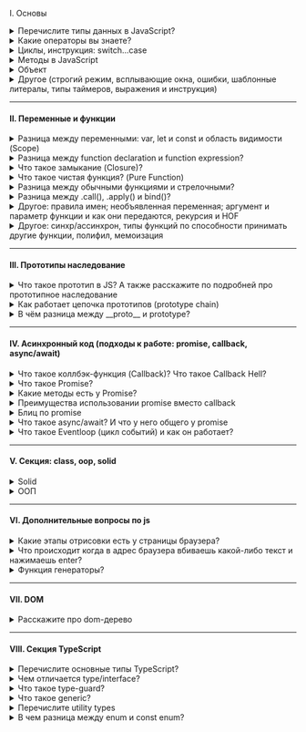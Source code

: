I. Основы

<details>
<summary> Перечислите типы данных в JavaScript? </summary>
В JavaScript существует 8 типов данных, их можно разделить на примитивные и ссылочные. К примитивным относятся следующие типы:

- `string` (строка),

- `number` (число),

- `bigInt`,

- `boolean`,

- `symbol` (уникальный идентификатор) - необходимо для создания уникальных id, чтобы создать его необходимо написать функцию Symbol(""). Если сравнить два одинаковых символа между собой, они никогда не равны

- `null`,

- `undefined`

Стоит отметить, что разница между null и undefined в том, что `Undefined` - это когда переменная объявлена, но мы ей не присвоено значение, а `null` - когда мы присвоили значение специально, и как бы говорим, что у нас есть переменная и она пустая. Кстати при нестрогом сравнение undefined и null дает true, а при строгом false, а также при сравнение null == 0 дает false

А к ссылочному относится:

- `object`, в котором можно хранить данные с помощью ключа и значение. И один объект не похож так как сравниваются ссылки на объект, а не значение как примитив

А определить тип данных можно с помощью typeOf.

<details>
<summary>Question: Как превратить любой тип данных в булевое и разница между явным и неявным преобразованием? JavaScript статически, или динамически типизированный язык?</summary>

В JS мы можем явно преобразовать типы, всего их три: String(), Boolean(), Number() - и все они являются функциями.

Чтобы превратить тип данных в булевый можно использовать:

1. Функцию Boolean(null)
2. !! (Двойное логическое не), `Допилить идею: Если мы применим его к не пустой строке, то оно сначала станет false, а затем true`

Чтобы превратить тип данных в числовое можно использовать:

1. Функцию Number('5')
2. метод parseInt("5")

Что превратить тип данных в строку можно использовать:

1. Функцию String(null)
2. Или через метод Object.prototype.toString(43)

Разница заключается в том, что неявное преобразование происходит автоматически путем арифметических действий, а явное когда мы указываем тип специально через функции Number или ParseInt, функцию String или метод toString, Boolean или двойное логическое !!

Динамически типизированный язык, так как происходит автоматическое преобразование типов

</details>

<details>
<summary>Question: Перечислите все ложные (falsy) значение? Что такое NaN?</summary>

Falsy - это следующие значение: "", 0, null, undefined, NaN, false. А все остальное уже true

NaN расшифровывается как not-a-number, что означает не является числом. Мы получаем его когда выполняем математическую операцию неправильно. Например, если мы infinity разделим на infinity, то оно нам даст NaN. Для того, чтобы проверить, что число не является числом использует функцию isNaN().
А его особенностью можно выделить то, что она не равна ничему даже самому себе как в строгом, так и в нестрогом сравнении.

</details>
</details>

<details>
<summary> Какие операторы вы знаете? </summary>

I. Арифметические операторы:

- сложения,
- вычитания,
- умножения,
- делание,
- возведение в стене `**`
- взятия от остатка `%`

II. Логические операторы:

- Или (||) - ищет первое truthy значение и возвращает его. У него самая большая приоритетность и он будет выполняться первый
- И (&&) - ищет первое falsy значение и возвращает последнее значение, если оба значение верны.
- ! (Логическое не) - меняет значение на противоположное. Например если строку мы обернет в логическое !'str', то у нас false

К особенностям стоит отметить, что есть также приоритетность, но если мы обернем в скобки то данная приоритетность уже не будет иметь разницы.

III. Операторы сравнения:

- больше, меньше, меньше или равно, больше или равно,
- нестрогое (==) и строгое равенство (===). => Строгое равенство отличается от нестрогого тем, что нестрогое сравнивает только значения без приведения типов, а строгая сравнивает и значения и типы
- не равно (!=).

#### Question: Что такое оператор нулевого слияние ??

Он возвращает значение правого операнда, если левый операнд содержит null или undefined, в противном случае возвращается значение левого операнда. Он похож на или, так как он возвращает правый операнд если в левом хранится ложное значение, а не только null / undefined

</details>
</details>

<details>
<summary> Циклы, инструкция: switch...case</summary>

- for (let i=..; i > str; i++) - классический цикл, когда нам необходимо какое-то действие повторить несколько раз

- for ... in - служит для перебора объекта и возвращает нам ключи. Если нам необходимо получить значения, внутри цикла нам необходимо в квадратных скобках написать значения.

```
const uniqueUser = {
  name: "Valera",
  age: 24,
  isAdmin: true,
}

for (const key in iterable) {
  console.log(key) // name, age, isAdmin
  console.log(uniqueUser[key]) // Valera, 24, true
}
```

Если мы решим использовать их в массиве, то получим индексы.

```
const myLifeSummedUp = ["☕", "💻", "🍷", "🍫"]

for (let item in myLifeSummedUp) {
  // 0 1 2 3
  console.log(item)
}
```

- for ... of - служит для перебора массива и возвращает нам значения.

#### Отличие while и do while

do ... while - должен выполнится хотя бы один раз и не важно верны ли условия или нет, в то время как while может и не выполнится если условия не подходят

#### Что такое switch/case и где он используется?

Внутри есть кейсы (те в свою очередь делают строгое сравнения между значения), и после каждого кейса необходимо писать break, если не указать, то проверка пройдет дальше, есть также continue, который пропускает.

Если говорить про react, то используется он в reducer (redux). И например когда нам нужно именно точное сравнения

</details>

<details>
<summary> Методы в JavaScript</summary>

<details>
<summary> Числа (number), строки (string) и математические (math) </summary>

##### 1. Number method

- `.toString()` - число преобразовывает в строку
- `.parseInt()` - берет строку и возвращает целое число
- `.isNaN()` - проверяет, является ли значения числа NaN
- `.isFinity()`- проверяет, является ли число конечным

##### 2. Math method

- `.min(1, 2, 3)` - вернуть минимальное число
- `.max(2, 3, 4)` - вернуть максимальное число
- `.random(1, 2, 3)` - можно получить рандомное число
- `.floor()` - округляет в меньшую степень
- `.ceil()` - округляет в большую степень
- `.pow(2, 3)` - принимает два значения и возвращает возведенную степень `(3, 3) // 27`
- `.abs()` - возвращает абсолютное значение числа. Если это пустые кавычки или пустой массив, то это 0

Ну и другие по типу косинуса, синуса метода

##### 3. String methods

- `.toUpperCase()` - берет строку и пишет ее с большой буквы (преобразованное в верхний регистр).
- `.toLowerCase()` - берет строку и пишет ее с маленькой буквы (преобразованное в нижний регистр).
- `.split()` - делает из строки массив
- `.trim()` - удаляет пробельные символы с начало и конца строки
- `.startsWith()` проверяют начинается-ли строка с определенного символа который мы укажем внутри
- `.endsWith()` делает противоположное, то есть заканчивается строка c определенным символом

</details>

<details>
<summary> Массив (array)</summary>

- `.isArray()` => проверяет является ли значение массивом
- `.find()` - вернёт первый найденный в массиве элемент, который подходит под условие.
- `.findIndex()` - возвращает уже не найденный элемент, а индекс
- `.concat()` - когда есть два разных массива и нам нужна их объединить
- `.flat()` - когда внутри массива есть еще один массивы и мы хотим их все объединить в один общий через infinity либо указать определенную вложенность объединить, где 1 - на 1 уровень вложенности
- `.splice()` - который меняет исходный массив, c помощью данного метода мы можем удалять или добавлять внутрь массивы какие-то элементы
- `.slice()` - копирует старый массив и возвращает на его основе новый. Он просто копирует его.

Следующие 4 метода меняют исходных массив

- `.push()` - добавляет элементы в конец массива и возвращает новую длину массива.
- `.pop()` - удаляет из массива последний элемент и возвращает его значение.
- `.unshift()` - добавляет элементы в начало массива и возвращают новую длину массива.
- `.shift()` - удаляет из массива первый элемент и возвращает его значение.

Что будет работать быстрее? => Pop и push - так как их задача лишь добавить или удалить элемент в конце массива, а shift и unshift медленнее так как помимо удаление или добавления первого элемент они будут сдвигать массив вправо или влево.

- `.forEach()` и `.map()` => с помощью .map, мы можем использовать и другие методы.

</details>


<details>
<summary>Какие методы мутируют и не мутирует исходный массив?</summary>

Мутирующие sort, reverse, push, pop, shift, unshift, splice, а к не мутирующим можно отнести: map, filter, slice, concat,

</details>

</details>

<details>
<summary>Объект</summary>

Объект - это тип данных, где хранятся ключи и значения и выделяют следующие типы объектов - функции, массив, даты и коллекция: maps и weakMaps, sets и weakSets. В JS существует несколько способов создания объекта - это через фигурные скоба `{}`; через ключевое слово: `let user = new Person("Win")`; через object.create(): `let user = Object.create(person)`

Стоит отметить, что ключевое слово new делает несколько вещей:

- Создает новый пустой объект, который наследуется от prototype;
- К нему (объекту) привязывается значение this;
- Возвращает значение this, если в реализации не указано иное

Разница между объектом и массивом

- У массивов есть методы тех, которых нет у объекта, также и наоборот
- Чтобы обратится к какому-то элементу в массиве мы должны использовать индекс от нуля. А у объекта обращение идет через точку
- Также у массива есть свойство length - делает подсчет всех элементов внутри массива.

Чтобы определить наличие свойство в объекте:

- `hasOwnProperty()`
- `in`
- Обратится к объекты напрямую с помощью индексовой нотации: `console.log(obj['prop1']); => foo`

Отличия заключается в том, что оператор in проверяет наличие свойств не только в самом объекте но и в его `ПРОТОТИПАХ`, а `hasOwnProperty` проверяет наличие свойства только в основном объекте.

<details>
<summary> Question: Методы объекта: key(), values(), entries(), fromEntries() </summary>

1. `Object.keys()` - возвращает массив ключей
2. `Object.values()` - возвращает массив значений
3. `Object.entries()` - возвращает массив пар ключ и значения
4. `Object.fromEntries()` - он преобразует список пар: ключ и значение в объект

```
const object1 = {
  a: 'smth',
  b: 42,
  c: false
};

console.log(Object.keys(object1));   // ["a", "b", "c"]
console.log(Object.values(object1)); // ["smth, 42, false"]
```

</details>

<details>
<summary> Question: Что такое деструктиризации? (деструктурирующее присваивание)</summary>

Деструктиризация появилась в ЕС6 и она позволяет извлекает данные из массива или объекта с помощью определенного синтаксиса и записать их в переменную.

```
let arr = ["Ali", "Adigezalli"];
let [first, second] = arr;
console.log(first + " " + second); // * Ali Adigezalli
```

</details>
</details>

<details>
<summary> Другое (строгий режим, всплывающие окна, ошибки, шаблонные литералы, типы таймеров, выражения и инструкция) </summary>

<details>
<summary> Строгий режим (strict mode) в JavaScript?</summary>

Он появился в ЕС5, и он говорит, что наш код будет работать в строгом режиме в JS. Чтобы его использовать необходимо написать 'use strict' либо в начале скрипта либо внутри функции. Если мы его напишем в начале скрипта, то он будет иметь глобальную область видимости, а если напишем внутри функции, то будет иметь локальную область видимости. Например если мы объявим объект без переменной или продублируем параметры внутри функции

```
"use strict";
x = {p1:10, p2:20};      // This will cause an error
function x2(p1, p1) {};   // This will cause an error
```

- Что будет если мы в консоль лог выведим this

</details>

<details>
<summary> Типы всплывающих окон в JavaScript?</summary>

`alert` - выводить информацию во всплывающем окне;

`confirm` - спрашивать соглашение во всплывающем окне; подтвердить по ОК или Отмену

`prompt` - всплывающем окно, где просят написать что-то в инпут поле

</details>

<details>
<summary> Типы ошибок в JavaScript? </summary>

1. SyntaxError - синтаксическая ошибка возникает когда мы написали неправильно какое-то слово: reutrn

2. ReferenceError - возникает когда js не может найти какую-то ссылку в которой мы пытаемся получить доступ. Например хотим определенную переменную найти а его нет

3. TypeError - возникает когда мы хотим методы определенных типов преобразовать на типов у которого этого метода нет.

</details>

<details>
<summary> Что такое шаблонные литералы (Template Literals)?</summary>

Шаблонные литералы - это обратные кавычки, внутри обратные кавычек мы можем с помощью знака доллара и фигурными скобками (${выражение}).

</details>

<details>
<summary> Типы таймеров в JavaScript?</summary>

В JS есть два основных типа таймеров:

- `setTimeout(...)` - позволяет вызвать переданную функцию один раз через определенное время
- `setInterval(...)` - позволяет вызвать переданную функцию много раз через определенный интервал времени. Чтобы отменить `setInterval` мы можем использовать тип: `clearInterval()` и внутрь передаем переменную, где использовали `setInterval`.

</details>

<details>
<summary> Что такое выражения (expression) и инструкции (statement)</summary>

I. Выражение - это арифметическое действие. Например:`+, -, *, /, %, >, =, ==, i++, --i`, `Math.random - случайное число.

II. Инструкция - это фрагмент кода, который выполняет определенное действие. К инструкциям относятся: `if, if-else, while, for, for..in, for..of switch, for-in, объявления переменных`

</details>
</details>

---

#### II. Переменные и функции

<details>
<summary> Разница между переменными: var, let и const и область видимости (Scope) </summary>

#### Существует несколько отличий между var, let и const:

| Var | Let | Const |
| -------- | -------- | -------- |
| В самом начале    | ES6  | ES6   |
| Переменные var можно как заново объявлять, так и повторно обновлять, что не вызовет никакой ошибки в консоле. И с этим было много проблем и люди оборачивали в IIFE (Immediately Invoked Function Expression) - это анонимная функцию с лексической областью видимости, которая вызывается немедленно после его объявления   | Мы можем присвоить новое значение, однако создавать переменную с тем же именем нельзя   | Переменную не сможем изменить  |
|  Временная мертвая зона - Она появилась в ЕС6 и работает с let и const. Если мы сначала обратимся к переменной до ее написания, в случае увидим ошибку undefined, так как вар появился значительно раньше временной мертвой зоны. | получим ошибку referenceError  | получим ошибку referenceError  |
|  глобальная или локальная (область видимости в пределах функции)  | блочную область видимости if...else  | блочная область видимости for...let  |


#### Область видимости - это место откуда мы имеем доступ к переменным или функциям. Выделяют 3 типа:

- `Глобальная область видимости` - это когда иы объявляем переменную внутри самого файла js (внутри скрипта) не
  оборачивая ни функцией, циклом. Они доступны из любого места в коде

- `Локальная область видимости` - переменные и функции объявленные внутри функций, доступны только внутри этой
  функции и всем вложенным в неё функциям. За ее пределами, при обращении к переменной, мы получаем ошибку

- `Блочная область видимости` - это когда переменная доступна только внутри блока, за пределами блока она не доступна.

</details>

<details>
<summary> Разница между function declaration и function expression? </summary>

Выделяют два способа объявлении функции:

- `Function Declaration` – функция, которая объявлена через кл.слово function. Например: `function multyple() {...}`

- `Function Expression` – функция, которая объявление через переменную. Например: `let multiply = function () {...}`

Отличие заключает в том, что к function declaration можно вызвать до того как объявить. Так как JS собирает все строчки где объявляется function, а также через Hoisting (поднимает) их самый вверх, что позволяет нам сначала вызвать их, а потом объявить. Еще наверное стоит отметить, что если мы объявим function expression через переменную var, то и она будет всплывать

</details>

<details>
<summary> Что такое замыкание (Closure)? </summary>

Замыкание - функции со своим лексическое окружение. И когда за пределами функции есть переменная, которого внутри нашего лексического окружения нет, то он дает доступ обращаться к этой переменной.

</details>

<details>
<summary> Что такое чистая функция? (Pure Function) </summary>

Чистая функция - это та функция, у которой нет побочных эффектов и это функция, результаты которой зависят только от входных параметров. К побочным эффектом относится

К побочным эффектам относятся:

- Запросы на сервер
- Изменения входных параметров
- Обращение к дому (query selector), если говорим про JS.

Плюсы чистых функций:

- Уменьшает кол-во багов (так как он максимально низко влияет на остальную систему. Если я знаю, что у меня есть баг в функции, то он внутри него)
- Легче тестировать
- Легче понимать, поскольку все что она делает заключено внутри нее и не нужно никуда бегать.

</details>

<details>
<summary> Разница между обычными функциями и стрелочными? </summary>

1. Синтаксис;
2. Обычные функции всплывают, а стрелочные нет;
3. Контекст this - в обычных функциях оно динамическое и зависит от контекста исполнения. Если мы вызовем его глобально, то ссылка будет на `window` 
(в браузере). Если мы напишем объекте, а затем внутри него напишем функцию, то это ссылка будет на сам объект. Однако у стрелочных функций нет своего
this, и берет он ссылку из глобального контекста. А у стрелочных функциях нет своего this, Вместо этого они используют this из внешнего контекста, 
в котором они были определены
4. В обычных функция можно использовать arguments, а у стрелочных нет аргумента
5. Стрелочные функции не могут быть вызваны с конструктором new, в то время как обычные могут

Доп.вопросы:
Как можно имитировать поведение arguments в стрелочных функциях?
- через спред оператор


Что будет, если попробовать использовать стрелочную функцию как конструктор? 
- Будет ошибка
</details>

<details>
<summary> Разница между .call(), .apply() и bind()? </summary>

Все эти методы используются для управления значением this, отличие в том, что:
- call() и apply() - вызываются сразу, а .bind() - привязывает к контексту и вызывается позже;

- call() - принимает аргумент через запятую
- apply() - аргументы передаются в виде массива
- bind() - просто переопределяет и если bind у нас много, то сработает только первый
</details>

<details>
<summary>Другое: правила имен; необъявленная переменная; аргумент и параметр функции и как они передаются, рекурсия и HOF</summary>

<details>
<summary> Правила задания имён для переменных и функций в JavaScript? </summary>

Если мы говорим задание имен переменных, то

1. Они должны содержать буквы на латинице, он должен отражать смысл того, что он хранит: `let age = 20`;

2. Цифр: `let user2 = 'Antony';`

3. Символы доллара: `let $user = 'Alice';`

4. Нижнего подчеркивания: `let _user = 'Pete';`

Если мы говорим то, что как не стоит начинать, то - первый символ не должен быть цифрой: `let 10user = 'Nick';`

Имя функции должно понятно и четко отражать что она делает и что возвращает. Функция - это действия по этому её имя
обычно является глаголом: `function checkValue() {}`

</details>

<details>
<summary> Что такое необъявленная переменная? </summary>

`Необъявленная переменная` - это когда мы написали какое-то значение `a = 20` без переменных var, let либо const. Область видимости у необъявленных переменных - глобальная, что означает, что они доступны из любого места кода, что не очень хорошая практика как и var. Если мы будем использовать строгий режим, то получим ошибку ReferenceError, а в нестрогом undefined

</details>

<details>
<summary> Разница между параметром и аргументом функции? </summary>

Когда мы пишем функцию и внутри обычных скобок указываем a, b: `function value (a, b) {...}`, то это параметры.
После того как мы передали параметры мы пишем код например `return a + b`. После вызываем этой функцию через запятую,
так вот значения, которые передаются при вызове функции называются аргументами: foo (5, 7).

</details>

<details>
<summary> Как передаются параметры в функцию: по ссылке или по значению?</summary>

Примитивы передаются в функцию по значению, а объекты и массив уже по ссылке. Стоит отметить, что когда в функции передается примитивное значение, то функция получает копию, а не примитивное значения, в то время как объект и массив передаются сам уже (оригинал) грубо говоря.

</details>
</details>

<details>
<summary>Другое: синхр/ассинхрон, типы функций по способности принимать другие функции, полифил, мемоизация </summary>

<details>
<summary> Разница между синхронными и асинхронными функциями?</summary>

Синхронные функции являются блокирующими, а асинхронные нет. Когда интерпретатор натыкается на синхронную функцию, он блокирует дальнейшее выполнения операции прежде чем данная функция будет выполнения. По этому набор таких функций выполняется последовательно - одна за другой. Асинхронные функции наоборот не блокирует дальнейшие выполнения скрипта. По этой причине различные тяжелые операции по типу запроса данных делают асинхронными. Обычно такие функции в качестве аргумента принимают callback - это еще одна функции, которая выполнится как только будет выполнено асинхронная функция и которая сможет обработать полученный результат

</details>

<details>
<summary> Типы функций по способности принимать другие функции? </summary>

В JS можно выделить 3 основные типов функций в зависимости от принимаемых данных:

- Функция первого класса (first-class functions) – это функция, которая не принимает другую функцию в качестве аргумента и не возвращает функцию как значения

`const firstOrder = () => console.log( “Hello”)`

- Функции высшего порядка (HOF) – это функция, которая принимает другую функцию в качестве аргумента или возвращает функцию как значение

`const higherOrder = firstOrderReturn => firstOrderReturn()`

- Унарная функция – это функция, которая принимает только 1 аргумент, который не является функцией.

`const unaryFunction = (a) => console.log(${a} + world!)`

</details>

<details>
<summary> Что такое полифил (polyfill)? </summary>

Например у нас есть современный код написанный на ЕС6, однако он не работает в старых браузерах, так вот с помощью полифила мы можем преобразовать наши функции для старых браузеров. Вот пример: sessionStorage доступно во всех последних браузерах (IE8 и выше), но не в IE7 и ниже. Полифилл можно использовать для включения поддержки старых браузеров, которые не предоставляют файлы sessionStorage.

</details>

<details>
<summary> Что такое мемоизация? Реализуйте базовую логику функции для мемоизации? </summary>

Это прием создании функции способность запомнить ранее вычисленное значение, а также результат. В результате при повторном вызове функции с одинаковыми аргументами она не
будет выполнена, а результат работы вернется из кеша.

В программировании мемоизация — это метод оптимизации , который делает приложения более эффективными и, следовательно, более быстрыми. Он делает это, сохраняя результаты вычислений в кеше и извлекая ту же информацию из кеша в следующий раз, когда она потребуется, вместо того, чтобы вычислять ее снова.

</details>



<details>
<summary> Что такое рекурсия? </summary>

Рекурсия - это функция, которая вызывает саму себя в теле этой же функции. Однако если мы не напишем условия, то цикл будет бесконечный, пока не выведется ошибка, что стек переполнен. Чтобы избежать данной ошибки необходимо условия выхода из функции. Например мы можем использовать рекурсию для вычисления чисел Фибоначчи или факториала

</details>

<details>
<summary> Что такое функции высшего порядка (Higher Order Functions)?  </summary>

HOF - обычная функция, которая принимает в качестве аргумента другую функцию, добавляет в эту функцию так скажем новый функционал и возвращает его - это map, filter, reduce

<img src="./assets/3.PNG" alt="Primer">

</details>

</details>

---
#### III. Прототипы наследование

<details>
<summary>Что такое прототип в JS? А также расскажите по подробней про прототипное наследование</summary>

Прототип — это объект, который содержит свойства и методы, доступные другим объектам через механизм прототипного наследования. Каждый объект в JavaScript может иметь скрытое внутреннее свойство [[Prototype]] (доступное через __proto__ или устанавливаемое с помощью Object.setPrototypeOf), которое указывает на другой объект-прототип. Что позволяет избежать дублирования кода
</details>

<details>
<summary>Как работает цепочка прототипов (prototype chain)</summary>

Когда мы обращаемся к св-в внутри объекта, то он в начале ищет
его внутри самого объекта, если не находит, то ищет внутри прототипа, 
а потом внутри него пока не дойдет до null, что означает больше искать не куда и прототипной цепочки нет


- Что произойдет если запрашиваемая св-в не найдено в объекте? - Вернет undefined,
если нигде не найдено.
</details>

<details>
<summary>В чём разница между __proto__ и prototype?</summary>

__proto__  - ссылка на прототип объекта у любого объекта
prototype - свойство функции, задающее прототип у функций конструктора

</details>

---

#### IV. Асинхронный код (подходы к работе: promise, callback, async/await)

<details>
<summary>Что такое коллбэк-функция (Callback)? Что такое Callback Hell?</summary>

Сallback - это функция, которая передается в другую функцию в качестве аргумента, что является одним из способов работы с асинхронным кодом. Однако есть такое понятие как callback heck, когда внутри одного callback есть еще один callback, а внутри него еще один, а внутри этого еще один. И это очень трудно читать и понимать. Но позже придумали promise в ЕС6 и чуть позже async...await в ЕС8.

</details>

<details>
<summary>Что такое Promise?</summary>

Promise - это объект и один из способов работы с асинхронным кодом и promise содержит в себе 3 состояния: `pending` - ожидания; `resolved (fulfilled)` - выполнено успешно; `rejected` - выполнено с ошибкой. Чтобы создать promise нам необходимо использовать конструкцию так называемую new Promise, которая принимает в качестве аргумента функцию, а сама функция принимает в качестве аргумента: resolve и reject.
</details>

<details>
<summary>Какие методы есть у Promise?</summary>

`Promise.all()` - дожидается выполнения ВСЕХ promises, если успешно вернет массив, если нет, то вернет последний promise с ошибкой

`Promise.allSettled()` - дожидается выполнения ВСЕХ promise, и не важно выполнятся они успешно или нет он вернет массив полученных значение (ответов)

`Promise.any()` - дожидается выполнения ПЕРВОГО УСПЕШНОГО promise и если он находится его, то он возвращает данные результат, а если нет, то выводит ошибку. Если первым promise есть reject, он идет дальше пока не найдет его. 

`Promise.race()` - дожидается выполнения ПЕРВОГО promise и возвращает результат. Все последующие будут игнорироваться. Не важно успешный или отклоненный

</details>

<details>
<summary>Преимущества использовании promise вместо callback</summary>

- Помогает избежать callback-hell который может быть нечитаемым

- Упрощает последовательное написание последовательного читаемого async кода с помощью then, а также обработку ошибок с помощью catch()

- Есть методы

- С использованием promise можно избежать следующих проблем: callback-функция была вызвана слишком рано, поздно или вовсе не была вызвана; функция была вызвана слишком мало или слишком много раз; не удалось передать необходимую среду/параметры; были пропущены ошибки/исключения.
</details>

<details>
<summary>Блиц по promise</summary>

<details>
<summary>Например есть promise и мы вызываем какую-то функцию которая возвращает promise. Мы на него подписались через .then, .catch и т.д. Теперь вопрос а может ли быть ситуация когда promise никогда не закончится не then, не catch не вызовутся? Нам нужно чтобы оно было бесконечное как это сделать</summary>

```
const neverEndingPromise = new Promise((resolve, reject) => {
  // ничего не делаем
});
```
</details>

<details>
<summary>Есть ли у promise какой-то функционал, что если через 5 секунд он ничего не сделал, то как принудительно зарезолвились или заречеджектились promise</summary>

Promise.race c SetTimeOut

```
function withTimeout(promise, timeout) {
    return Promise.race([
        promise,
        new Promise((_, reject) =>
            setTimeout(() => reject(new Error('Timeout exceeded')), timeout)
        )
    ]);
}

// Использование
const somePromise = new Promise((resolve) => {
    // Симуляция долгой операции
    setTimeout(() => resolve('Done!'), 10000); // завершится через 10 секунд
});

withTimeout(somePromise, 5000) // Таймаут 5 секунд
    .then(result => console.log(result))
    .catch(error => console.error(error.message));
```

</details>
</details>

<details>
<summary>Что такое async/await? И что у него общего у promise </summary>

Async является еще одним способом написание асинхронного кода, который всегда возвращает promise, await добавляется в тело функции и ждет выполнения promise. Если какой-то из await не выполнится, то дальше он не пойдет и поместится в catch, а это обработчиком ошибок

```
async function getMainActorProfileFromMovie(id) {
  try {
    const movieResponse = await fetch(`https://swapi.dev/api/films/${id}/`);
    const movie = await movieResponse.json();
    return characterResponse.json();
  } catch (err) {
    console.error('Произошла ошибка!', err);
  }
}
```

</details>

<details>
<summary>Что такое Eventloop (цикл событий) и как он работает?</summary>

Eventloop - это бесконечный цикл, который решает проблему однопоточности, он ждет поступления задач, выполняет их и затем снова ждет поступления новых задач.  У него есть callstack (стек вызовов). Если очередь пустой, то туда сначала попадают micro-task (promise, консоли), так как у них приоритетность больше, а затем уже macro-task (setTimeOut и SetTimeInterval.)

Дополнительный вопрос: если все micro-task выполнятся а дальше пойдут macro-task внутри которого есть micro-task , что вызовется микро или макро. Сначала выполнится внутри micro-task , а затем уже macro-task
</details>

---

#### V. Секция: class, oop, solid

<details>
<summary>Solid</summary>

- S `(single responsibility principle)` - принцип единственной ответственный. Функция, метод внутри класса должен выполнять лишь 1 задачу. Например - отсортировать массив или отфильтровать его 

- O `(open-closed principle)` - принцип открытости и закрытости. Код должен быть открыт для добавления нового функционала, но при этом исходный код не должен быть изменен. На классах мы можем это сделать через extends

- L `(liskov substiution)` - принцип подставки Барбары Лисков.

- I `(interface segregation)` - принцип разделения интерфейса.

- D `(dependency inversion)` - принцип инверсии зависимостей

---

L => `Liskov substitution` (принцип подстановки Барбары Лисков) => сущности (классы, функции), которые использует родительский тип должны точно также работать с дочерними классами, при этом ничего не должно ломатся в логике программы и она не должна нарушаться. Наследуемый класс должен дополнять, а не замещать поведение базового класса, при работе с дочерними классами мы должны быть уверены, что у нас ничего не сломается

I => `Interface segregation` (принцип разделения интерфейса) => програмные сущности не должны зависеть от методов, которые они не используют. Основная суть заключается в том, чтобы разбивать наши толстые интерфейсы наши програмные сущности на более маленькие узкоспециализированные решающие одну задачи. Нельзя заставлять клиента реализовывать интерфейс, которым он не пользуется.

D => `Dependency inversion` (принцип инверсии зависимостей) => модули высокого уровня не должны зависеть от модулей более низкого уровня, все они должны зависеть от абстракций, а они в свою очередь не должны зависеть от деталей, а детали как раз должны зависеть от абстракции. 

У нас есть завод, внутри завода есть станки, работники, электричество = они между собой связаны, в свою очередь станки также могут иметь детали: скажем наручник №1, крутилка №007. Представим себе что одна из деталей сломалось, мы меняем эту деталь в станке и оказывается, что логика работы станка меняется. Наши работники с этим станком теперь работать не могут, или для другой детали нужна будет более мощное электричество и здесь как раз происходит принцип инверсии зависимостей. У нас модули высокого уровня зависят от модулей низкого уровня. Чтобы этого избежать - можно исп так называемый трансформатор (некая абстракция), который сам подберет напряжения

</details>

<details>
<summary>ООП</summary>

Полиморфизм - способность функции работать с различными типами данных. Например есть функция, которые может принимать разные типы данных: string и number, но функция одна.

</details>

---

#### VI. Дополнительные вопросы по js

<details>
<summary>Какие этапы отрисовки есть у страницы браузера?</summary>


</details>

<details>
<summary>Что происходит когда в адрес браузера вбиваешь какой-либо текст и нажимаешь enter?</summary>


</details>



<details>
<summary>Функция генераторы?</summary>

</details>

---

#### VII. DOM 

<details>
<summary>Расскажите про dom-дерево</summary>

Что такое DOM?

Что такое распространение события (Event Propagation)?

Что такое делегирование событий (Event Delegation)?

Разница между e.preventDefault() и e.stopPropagation()?

Методы поиска элементов в DOM?

Разница между event.target и event.currentTarget?

Разница между .stopPropagation() и .stopImmediatePropagation()?

Виды событий в JavaScript?

Для чего используется свойство window.navigator?

Для чего используется метод .focus()?

Для чего используется свойство .forms?

Как использовать media выражения в JavaScript?

Разница между методами .submit() и .requestSubmit()?

Light dom 

Shadow dom

EventFase

Чем отличается addEventListener от StopPropaggation

Как называется события которое свидетельствует о том, что наш дом полностью загружен? - domContentLoaded

</details>


---

#### VIII. Секция TypeScript

<details>
<summary>Перечислите основные типы TypeScript?</summary>

В typescript есть 3 примитивных типа: string, number, boolean. Также мы эти примитивы можем обернуть в массив через квадратные скобки или Array<number> или объект через фигурные

- `Any` - работает по принципу, что его тип может быть любым, это все равно, что писать на чистом JavaScript.

- `unknown` похож на тип any, но он более безопасный, то есть мы не можем ему сразу присвоить новый тип нам нужно сделать некую проверку через typeOf, instanceof и уже внутри написать тип который мы хотим сделать. Результаты JSON.parse

- `void` - это тип, который предназначен только для того, чтобы показывать, что функция не возвращает никакое значение, то есть нет return

- `never` использует тогда когда мы доходим до случая, который не может никогда произойти как в switch...case или reducer: default. Я его использую для доп.проверки компилятором, что какая-то ситуация реально не может произойти

- Чем отличаются друг от друга такие типы как: :never, :void

```
never - гарантия того что функция не вернет вообще ничего
void - когда функция ничего не возвращает
```

</details>

<details>
<summary> Чем отличается type/interface?</summary>

- Синтаксис

- Если у нас есть тип и интерфейс, то интерфейс может наследоваться от типа, а тип через extends не может наследоваться.

- Если мы хотим взять какой-то примитивный тип у type, то внутри interface мы можем обратится к типу объявленный через type

- Если у нас есть два типа, то мы можем объединить через | (палочку), у интерфейса такой функции нету.

- Типы с одинаковыми именами мы не можем писать, так как будет ругаться, а вот интерфейс можно и тем самым мы можем их расширять

</details>

<details>
<summary> Что такое type-guard?</summary>

TypeGuard - это runtime проверка, которая передается компилятору typescript и информирует о том, что дальше будут определенные типы (или мы попробуем сузить типы до определенных). К type-guard можно отнести - `typeof; instanceOf; in (проверяет есть определенное св-в в объекте); if...else; строгое сравнения`

</details>

<details>
<summary> Что такое generic?</summary>

Generic нужны нам тогда, когда мы не знаем четкий тип, которые передаются к нам в параметры. C помощью generic мы говорим ТС определи сам тип `переданного нам аргумента`.

Где можно использовать generic? - Типы, интерфейс, классы, функции

Также есть ограничение, например он (generic) определяет string и не разделяет, что это может быть даже в массиве string, в этом случае нам нужно extends.

</details>

<details> 
<summary> Перечислите utility types </summary>

Utility `[juː'tɪlətɪ]` types - это встроенные типы, которые помогают, как-то манипулировать типами

0. Record - создает тип, который представляют объекты с заданными ключами и значениями. Она позволяет определить тип объекта, где все ключи имеют один и тот же тип значения.

1. Pick - нужен когда у нас есть тип, и мы хотим создать новый тип со свойствами другого типа

2. Omit - создает тип, исключая набор свойств из другого типа

3. Extract - создает тип, выбирая набор свойств из другого типа с union type (объединением стилей)

4. Exclude - создает тип, исключая набор свойств из другого типа с union type (объединением стилей)

5. NonNullable - создает тип, исключая набор свойств из другого типа null и undefined с union type (объединением стиля)

6. Partial - делает все свойства необязательным

7. Required - делает все свойства обязательными

8. Readonly - создает тип, свойства которых нельзя изменить

9. Parameters - работает с функциями, он достает аргумент и добавляет в кортеж(tuple) похожий на массив, где хранят разные типы значений

10. ReturnType - достает возвращаемое значение.

11. Awaited - позволяет получить тип, который будет возвращен после ожидания(awaiting) promise.

</details>

<details>
<summary>В чем разница между enum и const enum?</summary>
